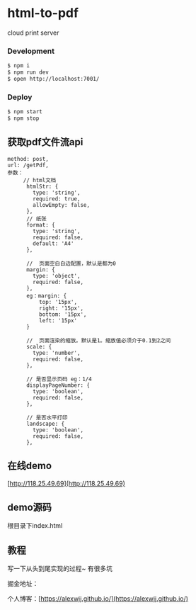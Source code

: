# html-to-pdf

cloud print server
### Development

```bash
$ npm i
$ npm run dev
$ open http://localhost:7001/
```

### Deploy

```bash
$ npm start
$ npm stop
```
## 获取pdf文件流api

```
method: post,
url: /getPdf,
参数：
     // html文档
      htmlStr: {
        type: 'string',
        required: true,
        allowEmpty: false,
      },
      // 纸张
      format: {
        type: 'string',
        required: false,
        default: 'A4'
      },
      
      //  页面空白白边配置，默认是都为0
      margin: {
        type: 'object',
        required: false,
      },
      eg：margin: {
          top: '15px',
          right: '15px',
          bottom: '15px',
          left: '15px'
      }
      
      //  页面渲染的缩放。默认是1。缩放值必须介于0.1到2之间
      scale: {
        type: 'number',
        required: false,
      },
      
      // 是否显示页码 eg：1/4
      displayPageNumber: {
        type: 'boolean',
        required: false,
      },
      
      // 是否水平打印
      landscape: {
        type: 'boolean',
        required: false,
      },
```

## 在线demo

[http://118.25.49.69](http://118.25.49.69)
## demo源码

根目录下index.html

## 教程

写一下从头到尾实现的过程~  有很多坑

掘金地址：

个人博客：[https://alexwjj.github.io/](https://alexwjj.github.io/)